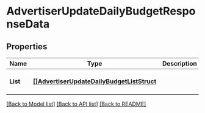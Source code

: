 # AdvertiserUpdateDailyBudgetResponseData

## Properties
Name | Type | Description | Notes
------------ | ------------- | ------------- | -------------
**List** | [**[]AdvertiserUpdateDailyBudgetListStruct**](AdvertiserUpdateDailyBudgetListStruct.md) |  | [optional] [default to null]

[[Back to Model list]](../README.md#documentation-for-models) [[Back to API list]](../README.md#documentation-for-api-endpoints) [[Back to README]](../README.md)


